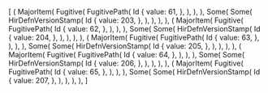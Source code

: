 [
    (
        MajorItem(
            Fugitive(
                FugitivePath(
                    Id {
                        value: 61,
                    },
                ),
            ),
        ),
        Some(
            Some(
                HirDefnVersionStamp(
                    Id {
                        value: 203,
                    },
                ),
            ),
        ),
    ),
    (
        MajorItem(
            Fugitive(
                FugitivePath(
                    Id {
                        value: 62,
                    },
                ),
            ),
        ),
        Some(
            Some(
                HirDefnVersionStamp(
                    Id {
                        value: 204,
                    },
                ),
            ),
        ),
    ),
    (
        MajorItem(
            Fugitive(
                FugitivePath(
                    Id {
                        value: 63,
                    },
                ),
            ),
        ),
        Some(
            Some(
                HirDefnVersionStamp(
                    Id {
                        value: 205,
                    },
                ),
            ),
        ),
    ),
    (
        MajorItem(
            Fugitive(
                FugitivePath(
                    Id {
                        value: 64,
                    },
                ),
            ),
        ),
        Some(
            Some(
                HirDefnVersionStamp(
                    Id {
                        value: 206,
                    },
                ),
            ),
        ),
    ),
    (
        MajorItem(
            Fugitive(
                FugitivePath(
                    Id {
                        value: 65,
                    },
                ),
            ),
        ),
        Some(
            Some(
                HirDefnVersionStamp(
                    Id {
                        value: 207,
                    },
                ),
            ),
        ),
    ),
]